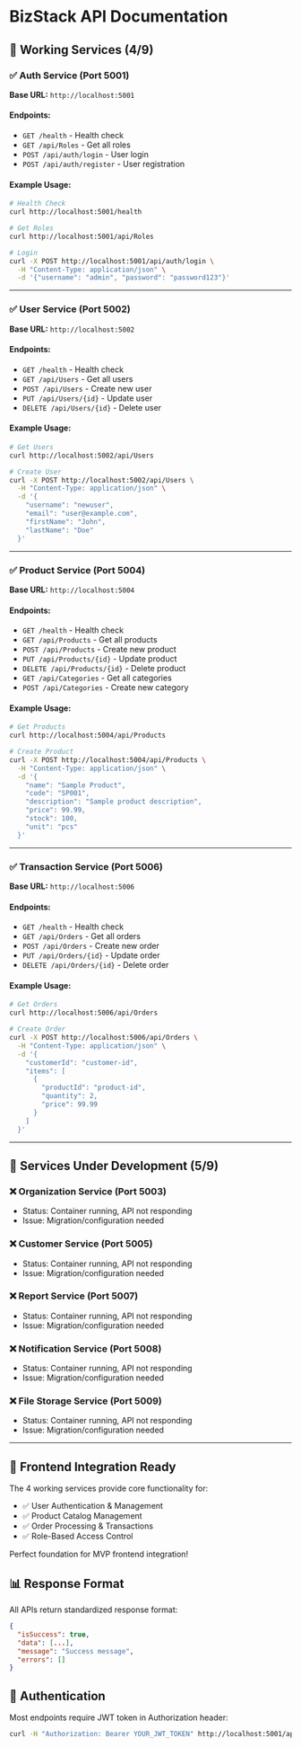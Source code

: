 # BizStack API Documentation

## 🚀 Working Services (4/9)

### ✅ Auth Service (Port 5001)
**Base URL:** `http://localhost:5001`

#### Endpoints:
- `GET /health` - Health check
- `GET /api/Roles` - Get all roles
- `POST /api/auth/login` - User login
- `POST /api/auth/register` - User registration

#### Example Usage:
```bash
# Health Check
curl http://localhost:5001/health

# Get Roles
curl http://localhost:5001/api/Roles

# Login
curl -X POST http://localhost:5001/api/auth/login \
  -H "Content-Type: application/json" \
  -d '{"username": "admin", "password": "password123"}'
```

---

### ✅ User Service (Port 5002)
**Base URL:** `http://localhost:5002`

#### Endpoints:
- `GET /health` - Health check
- `GET /api/Users` - Get all users
- `POST /api/Users` - Create new user
- `PUT /api/Users/{id}` - Update user
- `DELETE /api/Users/{id}` - Delete user

#### Example Usage:
```bash
# Get Users
curl http://localhost:5002/api/Users

# Create User
curl -X POST http://localhost:5002/api/Users \
  -H "Content-Type: application/json" \
  -d '{
    "username": "newuser",
    "email": "user@example.com",
    "firstName": "John",
    "lastName": "Doe"
  }'
```

---

### ✅ Product Service (Port 5004)
**Base URL:** `http://localhost:5004`

#### Endpoints:
- `GET /health` - Health check
- `GET /api/Products` - Get all products
- `POST /api/Products` - Create new product
- `PUT /api/Products/{id}` - Update product
- `DELETE /api/Products/{id}` - Delete product
- `GET /api/Categories` - Get all categories
- `POST /api/Categories` - Create new category

#### Example Usage:
```bash
# Get Products
curl http://localhost:5004/api/Products

# Create Product
curl -X POST http://localhost:5004/api/Products \
  -H "Content-Type: application/json" \
  -d '{
    "name": "Sample Product",
    "code": "SP001",
    "description": "Sample product description",
    "price": 99.99,
    "stock": 100,
    "unit": "pcs"
  }'
```

---

### ✅ Transaction Service (Port 5006)
**Base URL:** `http://localhost:5006`

#### Endpoints:
- `GET /health` - Health check
- `GET /api/Orders` - Get all orders
- `POST /api/Orders` - Create new order
- `PUT /api/Orders/{id}` - Update order
- `DELETE /api/Orders/{id}` - Delete order

#### Example Usage:
```bash
# Get Orders
curl http://localhost:5006/api/Orders

# Create Order
curl -X POST http://localhost:5006/api/Orders \
  -H "Content-Type: application/json" \
  -d '{
    "customerId": "customer-id",
    "items": [
      {
        "productId": "product-id",
        "quantity": 2,
        "price": 99.99
      }
    ]
  }'
```

---

## 🔄 Services Under Development (5/9)

### ❌ Organization Service (Port 5003)
- Status: Container running, API not responding
- Issue: Migration/configuration needed

### ❌ Customer Service (Port 5005)
- Status: Container running, API not responding
- Issue: Migration/configuration needed

### ❌ Report Service (Port 5007)
- Status: Container running, API not responding
- Issue: Migration/configuration needed

### ❌ Notification Service (Port 5008)
- Status: Container running, API not responding
- Issue: Migration/configuration needed

### ❌ File Storage Service (Port 5009)
- Status: Container running, API not responding
- Issue: Migration/configuration needed

---

## 🎯 Frontend Integration Ready

The 4 working services provide core functionality for:
- ✅ User Authentication & Management
- ✅ Product Catalog Management
- ✅ Order Processing & Transactions
- ✅ Role-Based Access Control

Perfect foundation for MVP frontend integration!

## 📊 Response Format

All APIs return standardized response format:
```json
{
  "isSuccess": true,
  "data": [...],
  "message": "Success message",
  "errors": []
}
```

## 🔐 Authentication

Most endpoints require JWT token in Authorization header:
```bash
curl -H "Authorization: Bearer YOUR_JWT_TOKEN" http://localhost:5001/api/endpoint
```
